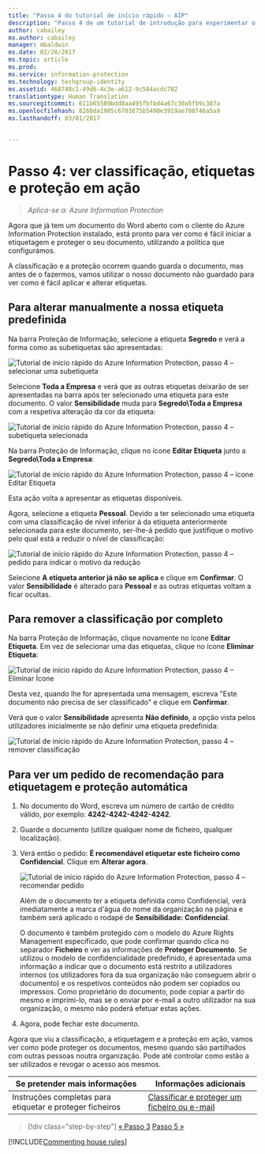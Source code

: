 ```yaml
---
title: "Passo 4 do tutorial de início rápido – AIP"
description: "Passo 4 de um tutorial de introdução para experimentar o Azure Information Protection rapidamente – Ver etiquetas e proteção em ação."
author: cabailey
ms.author: cabailey
manager: mbaldwin
ms.date: 02/28/2017
ms.topic: article
ms.prod: 
ms.service: information-protection
ms.technology: techgroup-identity
ms.assetid: 468748c1-49d6-4c3e-a612-9c584acdc782
translationtype: Human Translation
ms.sourcegitcommit: 611b65589bdd8aa495fbfbd4a67c30a5fb9c387a
ms.openlocfilehash: 8260da1905c6701675b5490e3919ae708f46a5a9
ms.lasthandoff: 03/01/2017


---
```


# <a name="step-4-see-classification-labeling-and-protection-in-action"></a>Passo 4: ver classificação, etiquetas e proteção em ação 

>*Aplica-se a: Azure Information Protection*

Agora que já tem um documento do Word aberto com o cliente do Azure Information Protection instalado, está pronto para ver como é fácil iniciar a etiquetagem e proteger o seu documento, utilizando a política que configurámos.

A classificação e a proteção ocorrem quando guarda o documento, mas antes de o fazermos, vamos utilizar o nosso documento não guardado para ver como é fácil aplicar e alterar etiquetas.

## <a name="to-manually-change-our-default-label"></a>Para alterar manualmente a nossa etiqueta predefinida

Na barra Proteção de Informação, selecione a etiqueta **Segredo** e verá a forma como as subetiquetas são apresentadas:

![Tutorial de início rápido do Azure Information Protection, passo 4 – selecionar uma subetiqueta](../media/info-protect-sub-labels.png)

Selecione **Toda a Empresa** e verá que as outras etiquetas deixarão de ser apresentadas na barra após ter selecionado uma etiqueta para este documento. O valor **Sensibilidade** muda para **Segredo\Toda a Empresa** com a respetiva alteração da cor da etiqueta:

![Tutorial de início rápido do Azure Information Protection, passo 4 – subetiqueta selecionada](../media/info-protect-sub-label-selected.png)

Na barra Proteção de Informação, clique no ícone **Editar Etiqueta** junto a **Segredo\Toda a Empresa**:

![Tutorial de início rápido do Azure Information Protection, passo 4 – ícone Editar Etiqueta](../media/info-protect-edit-label-selected.png)

Esta ação volta a apresentar as etiquetas disponíveis.

Agora, selecione a etiqueta **Pessoal**. Devido a ter selecionado uma etiqueta com uma classificação de nível inferior à da etiqueta anteriormente selecionada para este documento, ser-lhe-á pedido que justifique o motivo pelo qual está a reduzir o nível de classificação:

![Tutorial de início rápido do Azure Information Protection, passo 4 – pedido para indicar o motivo da redução](../media/info-protect-lower-justification.png)

Selecione **A etiqueta anterior já não se aplica** e clique em **Confirmar**. O valor **Sensibilidade** é alterado para **Pessoal** e as outras etiquetas voltam a ficar ocultas.

## <a name="to-remove-the-classification-completely"></a>Para remover a classificação por completo

Na barra Proteção de Informação, clique novamente no ícone **Editar Etiqueta**. Em vez de selecionar uma das etiquetas, clique no ícone **Eliminar Etiqueta**:

![Tutorial de início rápido do Azure Information Protection, passo 4 – Eliminar Ícone](../media/delete-icon-from-personal.png)

Desta vez, quando lhe for apresentada uma mensagem, escreva "Este documento não precisa de ser classificado" e clique em **Confirmar**.  

Verá que o valor **Sensibilidade** apresenta **Não definido**, a opção vista pelos utilizadores inicialmente se não definir uma etiqueta predefinida:

![Tutorial de início rápido do Azure Information Protection, passo 4 – remover classificação](../media/sensitivity-not-set.png)


## <a name="to-see-a-recommendation-prompt-for-labeling-and-automatic-protection"></a>Para ver um pedido de recomendação para etiquetagem e proteção automática

1. No documento do Word, escreva um número de cartão de crédito válido, por exemplo: **4242-4242-4242-4242**. 

2. Guarde o documento (utilize qualquer nome de ficheiro, qualquer localização). 

3. Verá então o pedido: **É recomendável etiquetar este ficheiro como Confidencial**. Clique em **Alterar agora**.

    ![Tutorial de início rápido do Azure Information Protection, passo 4 – recomendar pedido](../media/change-now.png)

    Além de o documento ter a etiqueta definida como Confidencial, verá imediatamente a marca d'água do nome da organização na página e também será aplicado o rodapé de **Sensibilidade: Confidencial**. 

    O documento é também protegido com o modelo do Azure Rights Management especificado, que pode confirmar quando clica no separador **Ficheiro** e ver as informações de **Proteger Documento**. Se utilizou o modelo de confidencialidade predefinido, é apresentada uma informação a indicar que o documento está restrito a utilizadores internos (os utilizadores fora da sua organização não conseguem abrir o documento) e os respetivos conteúdos não podem ser copiados ou impressos. Como proprietário do documento, pode copiar a partir do mesmo e imprimi-lo, mas se o enviar por e-mail a outro utilizador na sua organização, o mesmo não poderá efetuar estas ações.

4. Agora, pode fechar este documento.

Agora que viu a classificação, a etiquetagem e a proteção em ação, vamos ver como pode proteger os documentos, mesmo quando são partilhados com outras pessoas noutra organização. Pode até controlar como estão a ser utilizados e revogar o acesso aos mesmos.

|Se pretender mais informações|Informações adicionais|
|--------------------------------|--------------------------|
|Instruções completas para etiquetar e proteger ficheiros |[Classificar e proteger um ficheiro ou e-mail](../rms-client/client-classify-protect.md)|





>[!div class="step-by-step"]
[&#171; Passo 3](infoprotect-tutorial-step3.md)
[Passo 5 &#187;](infoprotect-tutorial-step5.md)

[!INCLUDE[Commenting house rules](../includes/houserules.md)]
